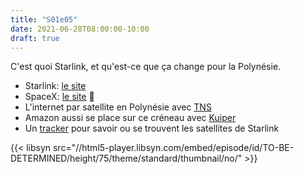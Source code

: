 ```yaml
---
title: "S01e05"
date: 2021-06-28T08:00:00-10:00
draft: true
---
```


C'est quoi Starlink, et qu'est-ce que ça change pour la Polynésie.

  - Starlink: [le site](https://www.starlink.com/)
  - SpaceX: [le site](https://www.spacex.com/) 🚀
  - L'internet par satellite en Polynésie avec [TNS](https://web.archive.org/web/20001204210200/http://www.tns.pf/)
  - Amazon aussi se place sur ce créneau avec [Kuiper](https://www.capital.fr/entreprises-marches/amazon-va-lancer-sa-constellation-satellitaire-kuiper-1400648)
  - Un [tracker](https://findstarlink.com/) pour savoir ou se trouvent les satellites de Starlink
  

{{< libsyn src="//html5-player.libsyn.com/embed/episode/id/TO-BE-DETERMINED/height/75/theme/standard/thumbnail/no/" >}}
